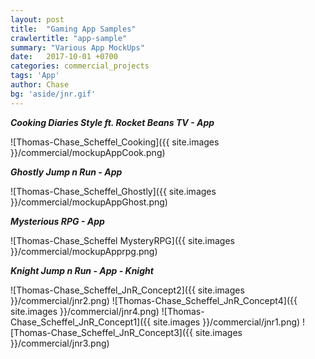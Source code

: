 ```yaml
---
layout: post
title:  "Gaming App Samples"
crawlertitle: "app-sample"
summary: "Various App MockUps"
date:   2017-10-01 +0700
categories: commercial_projects
tags: 'App'
author: Chase
bg: 'aside/jnr.gif'
---
```

*__Cooking Diaries Style ft. Rocket Beans TV - App__ <br>*

![Thomas-Chase_Scheffel_Cooking]({{ site.images }}/commercial/mockupAppCook.png)

*__Ghostly Jump n Run - App__ <br>*

![Thomas-Chase_Scheffel_Ghostly]({{ site.images }}/commercial/mockupAppGhost.png)

*__Mysterious RPG - App__ <br>*

![Thomas-Chase_Scheffel MysteryRPG]({{ site.images }}/commercial/mockupApprpg.png)

*__Knight Jump n Run - App - Knight__ <br>*

![Thomas-Chase_Scheffel_JnR_Concept2]({{ site.images }}/commercial/jnr2.png)
![Thomas-Chase_Scheffel_JnR_Concept4]({{ site.images }}/commercial/jnr4.png)
![Thomas-Chase_Scheffel_JnR_Concept1]({{ site.images }}/commercial/jnr1.png)
![Thomas-Chase_Scheffel_JnR_Concept3]({{ site.images }}/commercial/jnr3.png)




